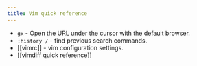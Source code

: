```yaml
---
title: Vim quick reference
---
```


- `gx` - Open the URL under the cursor with the default browser.
- `:history /` - find previous search commands.
- [[vimrc]] - vim configuration settings.
- [[vimdiff quick reference]]